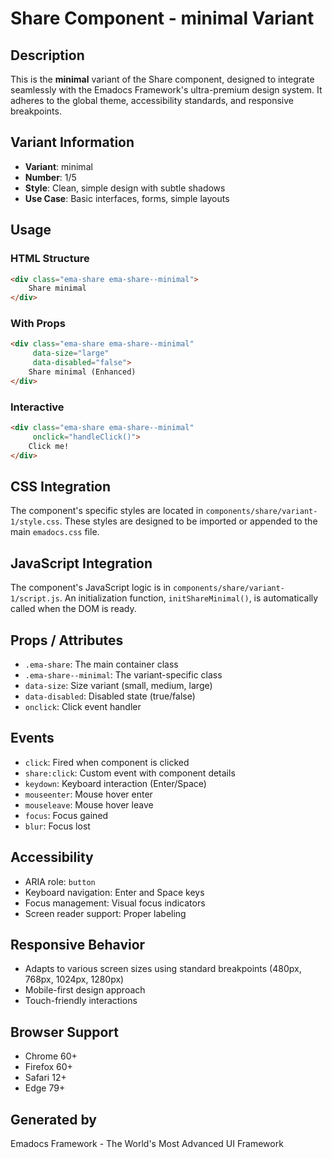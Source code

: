 # Share Component - minimal Variant

## Description
This is the **minimal** variant of the Share component, designed to integrate seamlessly with the Emadocs Framework's ultra-premium design system. It adheres to the global theme, accessibility standards, and responsive breakpoints.

## Variant Information
- **Variant**: minimal
- **Number**: 1/5
- **Style**: Clean, simple design with subtle shadows
- **Use Case**: Basic interfaces, forms, simple layouts

## Usage

### HTML Structure
```html
<div class="ema-share ema-share--minimal">
    Share minimal
</div>
```

### With Props
```html
<div class="ema-share ema-share--minimal" 
     data-size="large" 
     data-disabled="false">
    Share minimal (Enhanced)
</div>
```

### Interactive
```html
<div class="ema-share ema-share--minimal" 
     onclick="handleClick()">
    Click me!
</div>
```

## CSS Integration
The component's specific styles are located in `components/share/variant-1/style.css`. These styles are designed to be imported or appended to the main `emadocs.css` file.

## JavaScript Integration
The component's JavaScript logic is in `components/share/variant-1/script.js`. An initialization function, `initShareMinimal()`, is automatically called when the DOM is ready.

## Props / Attributes
- `.ema-share`: The main container class
- `.ema-share--minimal`: The variant-specific class
- `data-size`: Size variant (small, medium, large)
- `data-disabled`: Disabled state (true/false)
- `onclick`: Click event handler

## Events
- `click`: Fired when component is clicked
- `share:click`: Custom event with component details
- `keydown`: Keyboard interaction (Enter/Space)
- `mouseenter`: Mouse hover enter
- `mouseleave`: Mouse hover leave
- `focus`: Focus gained
- `blur`: Focus lost

## Accessibility
- ARIA role: `button`
- Keyboard navigation: Enter and Space keys
- Focus management: Visual focus indicators
- Screen reader support: Proper labeling

## Responsive Behavior
- Adapts to various screen sizes using standard breakpoints (480px, 768px, 1024px, 1280px)
- Mobile-first design approach
- Touch-friendly interactions

## Browser Support
- Chrome 60+
- Firefox 60+
- Safari 12+
- Edge 79+

## Generated by
Emadocs Framework - The World's Most Advanced UI Framework

